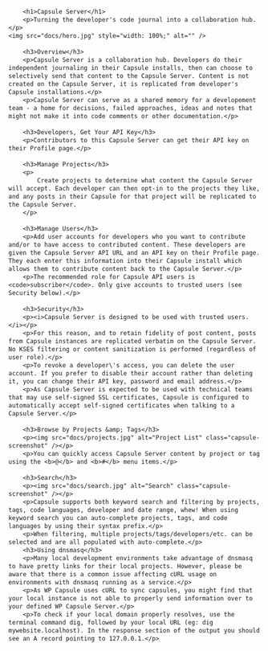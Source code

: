 		<h1>Capsule Server</h1>
		<p>Turning the developer's code journal into a collaboration hub.</p>
	<img src="docs/hero.jpg" style="width: 100%;" alt="" />

		<h3>Overview</h3>
		<p>Capsule Server is a collaboration hub. Developers do their independent journaling in their Capsule installs, then can choose to selectively send that content to the Capsule Server. Content is not created on the Capsule Server, it is replicated from developer's Capsule installations.</p>
		<p>Capsule Server can serve as a shared memory for a developement team - a home for decisions, failed approaches, ideas and notes that might not make it into code comments or other documentation.</p>

		<h3>Developers, Get Your API Key</h3>
		<p>Contributors to this Capsule Server can get their API key on their Profile page.</p>

		<h3>Manage Projects</h3>
		<p>
			Create projects to determine what content the Capsule Server will accept. Each developer can then opt-in to the projects they like, and any posts in their Capsule for that project will be replicated to the Capsule Server.
		</p>

		<h3>Manage Users</h3>
		<p>Add user accounts for developers who you want to contribute and/or to have access to contributed content. These developers are given the Capsule Server API URL and an API key on their Profile page. They each enter this information into their Capsule install which allows them to contribute content back to the Capsule Server.</p>
		<p>The recommended role for Capsule API users is <code>subscriber</code>. Only give accounts to trusted users (see Security below).</p>

		<h3>Security</h3>
		<p><i>Capsule Server is designed to be used with trusted users.</i></p>
		<p>For this reason, and to retain fidelity of post content, posts from Capsule instances are replicated verbatim on the Capsule Server. No KSES filtering or content sanitization is performed (regardless of user role).</p>
		<p>To revoke a developer\'s access, you can delete the user account. If you prefer to disable their account rather than deleting it, you can change their API key, password and email address.</p>
		<p>As Capsule Server is expected to be used with technical teams that may use self-signed SSL certificates, Capsule is configured to automatically accept self-signed certificates when talking to a Capsule Server.</p>

		<h3>Browse by Projects &amp; Tags</h3>
		<p><img src="docs/projects.jpg" alt="Project List" class="capsule-screenshot" /></p>
		<p>You can quickly access Capsule Server content by project or tag using the <b>@</b> and <b>#</b> menu items.</p>

		<h3>Search</h3>
		<p><img src="docs/search.jpg" alt="Search" class="capsule-screenshot" /></p>
		<p>Capsule supports both keyword search and filtering by projects, tags, code languages, developer and date range, whew! When using keyword search you can auto-complete projects, tags, and code languages by using their syntax prefix.</p>
		<p>When filtering, multiple projects/tags/developers/etc. can be selected and are all populated with auto-complete.</p>
		<h3>Using dnsmasq</h3>
		<p>Many local development environments take advantage of dnsmasq to have pretty links for their local projects. However, please be aware that there is a common issue affecting cURL usage on environments with dnsmasq running as a service.</p>
		<p>As WP Capsule uses cURL to sync capsules, you might find that your local instance is not able to properly send information over to your defined WP Capsule Server.</p>
		<p>To check if your local domain properly resolves, use the terminal command dig, followed by your local URL (eg: dig mywebsite.localhost). In the response section of the output you should see an A record pointing to 127.0.0.1.</p>
